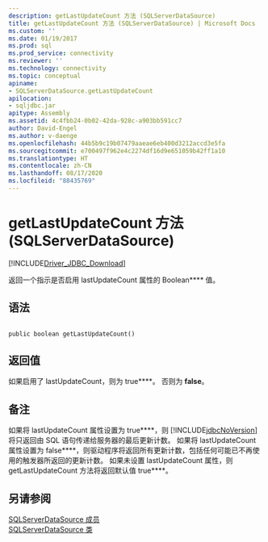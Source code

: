 ```yaml
---
description: getLastUpdateCount 方法 (SQLServerDataSource)
title: getLastUpdateCount 方法 (SQLServerDataSource) | Microsoft Docs
ms.custom: ''
ms.date: 01/19/2017
ms.prod: sql
ms.prod_service: connectivity
ms.reviewer: ''
ms.technology: connectivity
ms.topic: conceptual
apiname:
- SQLServerDataSource.getLastUpdateCount
apilocation:
- sqljdbc.jar
apitype: Assembly
ms.assetid: 4c4fbb24-0b02-42da-928c-a903bb591cc7
author: David-Engel
ms.author: v-daenge
ms.openlocfilehash: 44b5b9c19b07479aaeae6eb400d3212accd3e5fa
ms.sourcegitcommit: e700497f962e4c2274df16d9e651059b42ff1a10
ms.translationtype: HT
ms.contentlocale: zh-CN
ms.lasthandoff: 08/17/2020
ms.locfileid: "88435769"
---
```

# <a name="getlastupdatecount-method-sqlserverdatasource"></a>getLastUpdateCount 方法 (SQLServerDataSource)
[!INCLUDE[Driver_JDBC_Download](../../../includes/driver_jdbc_download.md)]

  返回一个指示是否启用 lastUpdateCount 属性的 Boolean**** 值。  
  
## <a name="syntax"></a>语法  
  
```  
  
public boolean getLastUpdateCount()  
```  
  
## <a name="return-value"></a>返回值  
 如果启用了 lastUpdateCount，则为 true****。 否则为 **false**。  
  
## <a name="remarks"></a>备注  
 如果将 lastUpdateCount 属性设置为 true****，则 [!INCLUDE[jdbcNoVersion](../../../includes/jdbcnoversion_md.md)] 将只返回由 SQL 语句传递给服务器的最后更新计数。 如果将 lastUpdateCount 属性设置为 false****，则驱动程序将返回所有更新计数，包括任何可能已不再使用的触发器所返回的更新计数。 如果未设置 lastUpdateCount 属性，则 getLastUpdateCount 方法将返回默认值 true****。  
  
## <a name="see-also"></a>另请参阅  
 [SQLServerDataSource 成员](../../../connect/jdbc/reference/sqlserverdatasource-members.md)   
 [SQLServerDataSource 类](../../../connect/jdbc/reference/sqlserverdatasource-class.md)  
  
  
